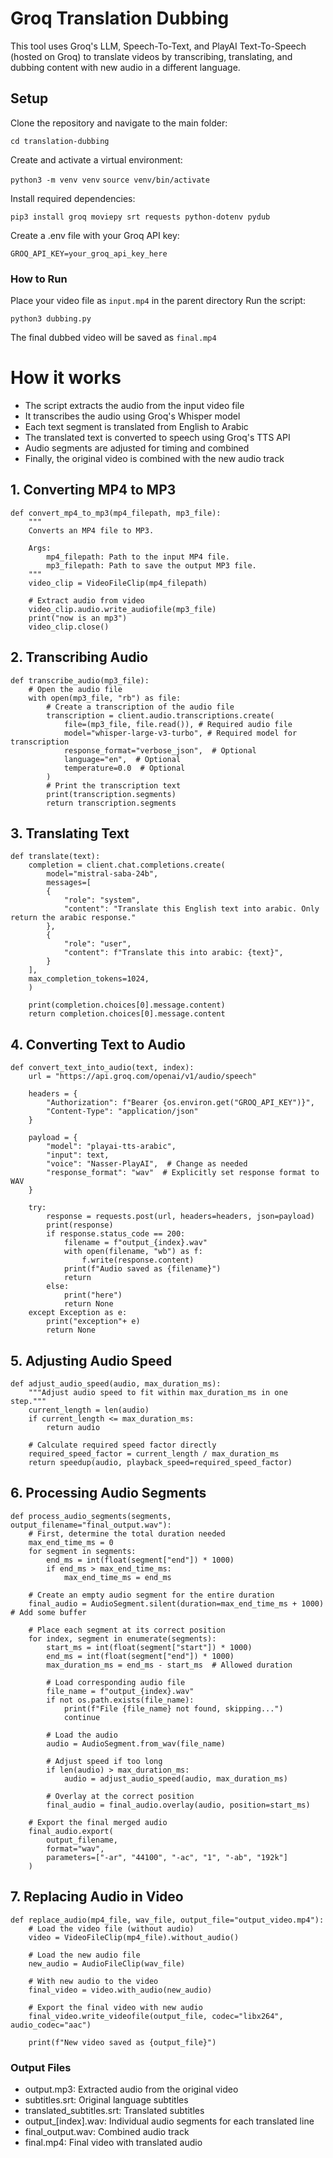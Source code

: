 # Groq Translation Dubbing

This tool uses Groq's LLM, Speech-To-Text, and PlayAI Text-To-Speech (hosted on Groq) to translate videos by transcribing, translating, and dubbing content with new audio in a different language.

## Setup

Clone the repository and navigate to the main folder:

`cd translation-dubbing`

Create and activate a virtual environment:

`python3 -m venv venv`
`source venv/bin/activate`

Install required dependencies:

`pip3 install groq moviepy srt requests python-dotenv pydub`

Create a .env file with your Groq API key:

`GROQ_API_KEY=your_groq_api_key_here`

### How to Run

Place your video file as `input.mp4` in the parent directory
Run the script:

`python3 dubbing.py`

The final dubbed video will be saved as `final.mp4`

# How it works
- The script extracts the audio from the input video file
- It transcribes the audio using Groq's Whisper model
- Each text segment is translated from English to Arabic
- The translated text is converted to speech using Groq's TTS API
- Audio segments are adjusted for timing and combined
- Finally, the original video is combined with the new audio track

## 1. Converting MP4 to MP3
```
def convert_mp4_to_mp3(mp4_filepath, mp3_file):
    """
    Converts an MP4 file to MP3.

    Args:
        mp4_filepath: Path to the input MP4 file.
        mp3_filepath: Path to save the output MP3 file.
    """
    video_clip = VideoFileClip(mp4_filepath)

    # Extract audio from video
    video_clip.audio.write_audiofile(mp3_file)
    print("now is an mp3")
    video_clip.close()
```

## 2. Transcribing Audio
```
def transcribe_audio(mp3_file):
    # Open the audio file
    with open(mp3_file, "rb") as file:
        # Create a transcription of the audio file
        transcription = client.audio.transcriptions.create(
            file=(mp3_file, file.read()), # Required audio file
            model="whisper-large-v3-turbo", # Required model for transcription
            response_format="verbose_json",  # Optional
            language="en",  # Optional
            temperature=0.0  # Optional
        )
        # Print the transcription text
        print(transcription.segments)
        return transcription.segments
```

## 3. Translating Text
```
def translate(text):
    completion = client.chat.completions.create(
        model="mistral-saba-24b",
        messages=[
        {
            "role": "system",
            "content": "Translate this English text into arabic. Only return the arabic response."
        },
        {
            "role": "user",
            "content": f"Translate this into arabic: {text}",
        }
    ],
    max_completion_tokens=1024,
    )

    print(completion.choices[0].message.content)
    return completion.choices[0].message.content
```
## 4. Converting Text to Audio
```
def convert_text_into_audio(text, index):
    url = "https://api.groq.com/openai/v1/audio/speech"
    
    headers = {
        "Authorization": f"Bearer {os.environ.get("GROQ_API_KEY")}",
        "Content-Type": "application/json"
    }
    
    payload = {
        "model": "playai-tts-arabic",
        "input": text,
        "voice": "Nasser-PlayAI",  # Change as needed
        "response_format": "wav"  # Explicitly set response format to WAV
    }
    
    try:
        response = requests.post(url, headers=headers, json=payload)
        print(response)
        if response.status_code == 200:
            filename = f"output_{index}.wav"
            with open(filename, "wb") as f:
                f.write(response.content)
            print(f"Audio saved as {filename}")
            return
        else:
            print("here")
            return None
    except Exception as e:
        print("exception"+ e)
        return None
```
## 5. Adjusting Audio Speed
```
def adjust_audio_speed(audio, max_duration_ms):
    """Adjust audio speed to fit within max_duration_ms in one step."""
    current_length = len(audio)
    if current_length <= max_duration_ms:
        return audio
    
    # Calculate required speed factor directly
    required_speed_factor = current_length / max_duration_ms
    return speedup(audio, playback_speed=required_speed_factor)
```
## 6. Processing Audio Segments
```
def process_audio_segments(segments, output_filename="final_output.wav"):
    # First, determine the total duration needed
    max_end_time_ms = 0
    for segment in segments:
        end_ms = int(float(segment["end"]) * 1000)
        if end_ms > max_end_time_ms:
            max_end_time_ms = end_ms
    
    # Create an empty audio segment for the entire duration
    final_audio = AudioSegment.silent(duration=max_end_time_ms + 1000)  # Add some buffer
    
    # Place each segment at its correct position
    for index, segment in enumerate(segments):
        start_ms = int(float(segment["start"]) * 1000)
        end_ms = int(float(segment["end"]) * 1000)
        max_duration_ms = end_ms - start_ms  # Allowed duration
        
        # Load corresponding audio file
        file_name = f"output_{index}.wav"
        if not os.path.exists(file_name):
            print(f"File {file_name} not found, skipping...")
            continue
        
        # Load the audio
        audio = AudioSegment.from_wav(file_name)
        
        # Adjust speed if too long
        if len(audio) > max_duration_ms:
            audio = adjust_audio_speed(audio, max_duration_ms)
        
        # Overlay at the correct position
        final_audio = final_audio.overlay(audio, position=start_ms)
    
    # Export the final merged audio
    final_audio.export(
        output_filename, 
        format="wav",
        parameters=["-ar", "44100", "-ac", "1", "-ab", "192k"]
    )
```
## 7. Replacing Audio in Video
```
def replace_audio(mp4_file, wav_file, output_file="output_video.mp4"):
    # Load the video file (without audio)
    video = VideoFileClip(mp4_file).without_audio()

    # Load the new audio file
    new_audio = AudioFileClip(wav_file)

    # With new audio to the video
    final_video = video.with_audio(new_audio)

    # Export the final video with new audio
    final_video.write_videofile(output_file, codec="libx264", audio_codec="aac")

    print(f"New video saved as {output_file}")
```


### Output Files

- output.mp3: Extracted audio from the original video
- subtitles.srt: Original language subtitles
- translated_subtitles.srt: Translated subtitles
- output_[index].wav: Individual audio segments for each translated line
- final_output.wav: Combined audio track
- final.mp4: Final video with translated audio